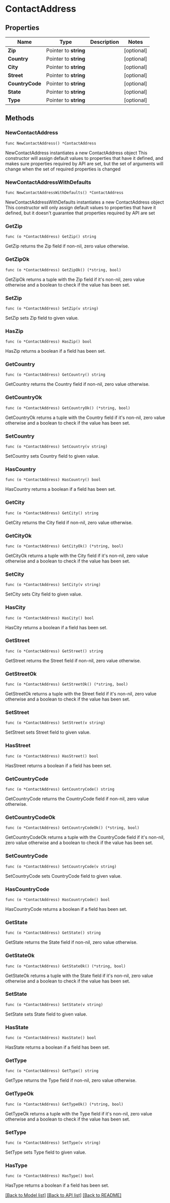 # ContactAddress

## Properties

Name | Type | Description | Notes
------------ | ------------- | ------------- | -------------
**Zip** | Pointer to **string** |  | [optional] 
**Country** | Pointer to **string** |  | [optional] 
**City** | Pointer to **string** |  | [optional] 
**Street** | Pointer to **string** |  | [optional] 
**CountryCode** | Pointer to **string** |  | [optional] 
**State** | Pointer to **string** |  | [optional] 
**Type** | Pointer to **string** |  | [optional] 

## Methods

### NewContactAddress

`func NewContactAddress() *ContactAddress`

NewContactAddress instantiates a new ContactAddress object
This constructor will assign default values to properties that have it defined,
and makes sure properties required by API are set, but the set of arguments
will change when the set of required properties is changed

### NewContactAddressWithDefaults

`func NewContactAddressWithDefaults() *ContactAddress`

NewContactAddressWithDefaults instantiates a new ContactAddress object
This constructor will only assign default values to properties that have it defined,
but it doesn't guarantee that properties required by API are set

### GetZip

`func (o *ContactAddress) GetZip() string`

GetZip returns the Zip field if non-nil, zero value otherwise.

### GetZipOk

`func (o *ContactAddress) GetZipOk() (*string, bool)`

GetZipOk returns a tuple with the Zip field if it's non-nil, zero value otherwise
and a boolean to check if the value has been set.

### SetZip

`func (o *ContactAddress) SetZip(v string)`

SetZip sets Zip field to given value.

### HasZip

`func (o *ContactAddress) HasZip() bool`

HasZip returns a boolean if a field has been set.

### GetCountry

`func (o *ContactAddress) GetCountry() string`

GetCountry returns the Country field if non-nil, zero value otherwise.

### GetCountryOk

`func (o *ContactAddress) GetCountryOk() (*string, bool)`

GetCountryOk returns a tuple with the Country field if it's non-nil, zero value otherwise
and a boolean to check if the value has been set.

### SetCountry

`func (o *ContactAddress) SetCountry(v string)`

SetCountry sets Country field to given value.

### HasCountry

`func (o *ContactAddress) HasCountry() bool`

HasCountry returns a boolean if a field has been set.

### GetCity

`func (o *ContactAddress) GetCity() string`

GetCity returns the City field if non-nil, zero value otherwise.

### GetCityOk

`func (o *ContactAddress) GetCityOk() (*string, bool)`

GetCityOk returns a tuple with the City field if it's non-nil, zero value otherwise
and a boolean to check if the value has been set.

### SetCity

`func (o *ContactAddress) SetCity(v string)`

SetCity sets City field to given value.

### HasCity

`func (o *ContactAddress) HasCity() bool`

HasCity returns a boolean if a field has been set.

### GetStreet

`func (o *ContactAddress) GetStreet() string`

GetStreet returns the Street field if non-nil, zero value otherwise.

### GetStreetOk

`func (o *ContactAddress) GetStreetOk() (*string, bool)`

GetStreetOk returns a tuple with the Street field if it's non-nil, zero value otherwise
and a boolean to check if the value has been set.

### SetStreet

`func (o *ContactAddress) SetStreet(v string)`

SetStreet sets Street field to given value.

### HasStreet

`func (o *ContactAddress) HasStreet() bool`

HasStreet returns a boolean if a field has been set.

### GetCountryCode

`func (o *ContactAddress) GetCountryCode() string`

GetCountryCode returns the CountryCode field if non-nil, zero value otherwise.

### GetCountryCodeOk

`func (o *ContactAddress) GetCountryCodeOk() (*string, bool)`

GetCountryCodeOk returns a tuple with the CountryCode field if it's non-nil, zero value otherwise
and a boolean to check if the value has been set.

### SetCountryCode

`func (o *ContactAddress) SetCountryCode(v string)`

SetCountryCode sets CountryCode field to given value.

### HasCountryCode

`func (o *ContactAddress) HasCountryCode() bool`

HasCountryCode returns a boolean if a field has been set.

### GetState

`func (o *ContactAddress) GetState() string`

GetState returns the State field if non-nil, zero value otherwise.

### GetStateOk

`func (o *ContactAddress) GetStateOk() (*string, bool)`

GetStateOk returns a tuple with the State field if it's non-nil, zero value otherwise
and a boolean to check if the value has been set.

### SetState

`func (o *ContactAddress) SetState(v string)`

SetState sets State field to given value.

### HasState

`func (o *ContactAddress) HasState() bool`

HasState returns a boolean if a field has been set.

### GetType

`func (o *ContactAddress) GetType() string`

GetType returns the Type field if non-nil, zero value otherwise.

### GetTypeOk

`func (o *ContactAddress) GetTypeOk() (*string, bool)`

GetTypeOk returns a tuple with the Type field if it's non-nil, zero value otherwise
and a boolean to check if the value has been set.

### SetType

`func (o *ContactAddress) SetType(v string)`

SetType sets Type field to given value.

### HasType

`func (o *ContactAddress) HasType() bool`

HasType returns a boolean if a field has been set.


[[Back to Model list]](../README.md#documentation-for-models) [[Back to API list]](../README.md#documentation-for-api-endpoints) [[Back to README]](../README.md)


